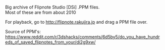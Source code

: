 Big archive of Flipnote Studio [DSi] .PPM files.  
Most of these are from about 2010  
  
For playback, go to http://flipnote.rakujira.jp and drag a PPM file over.  
  
Source of PPM's:  
https://www.reddit.com/r/3dshacks/comments/6d5by5/do_you_have_hundreds_of_saved_flipnotes_from_your/di2g9xw/  